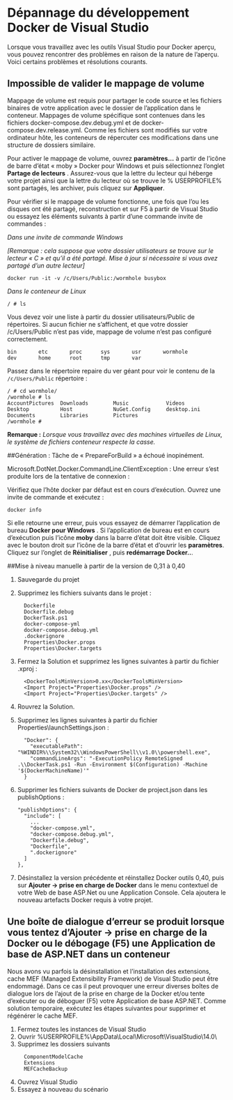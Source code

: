 <properties
   pageTitle="Résolution des erreurs de Client Docker sur Windows à l’aide de Visual Studio | Microsoft Azure"
   description="Résoudre les problèmes que vous rencontrez lorsque vous utilisez Visual Studio pour créer et déployer des applications web à Docker sur Windows à l’aide de Visual Studio."
   services="azure-container-service"
   documentationCenter="na"
   authors="mlearned"
   manager="douge"
   editor="" />
<tags
   ms.service="multiple"
   ms.devlang="dotnet"
   ms.topic="article"
   ms.tgt_pltfrm="na"
   ms.workload="multiple"
   ms.date="06/08/2016"
   ms.author="allclark" />

# <a name="troubleshooting-visual-studio-docker-development"></a>Dépannage du développement Docker de Visual Studio

Lorsque vous travaillez avec les outils Visual Studio pour Docker aperçu, vous pouvez rencontrer des problèmes en raison de la nature de l’aperçu.
Voici certains problèmes et résolutions courants.


## <a name="unable-to-validate-volume-mapping"></a>Impossible de valider le mappage de volume
Mappage de volume est requis pour partager le code source et les fichiers binaires de votre application avec le dossier de l’application dans le conteneur.  Mappages de volume spécifique sont contenues dans les fichiers docker-compose.dev.debug.yml et de docker-compose.dev.release.yml. Comme les fichiers sont modifiés sur votre ordinateur hôte, les conteneurs de répercuter ces modifications dans une structure de dossiers similaire.

Pour activer le mappage de volume, ouvrez **paramètres...** à partir de l’icône de barre d’état « moby » Docker pour Windows et puis sélectionnez l’onglet **Partage de lecteurs** .  Assurez-vous que la lettre du lecteur qui héberge votre projet ainsi que la lettre du lecteur où se trouve le % USERPROFILE% sont partagés, les archiver, puis cliquez sur **Appliquer**.

Pour vérifier si le mappage de volume fonctionne, une fois que l’ou les disques ont été partagé, reconstruction et sur F5 à partir de Visual Studio ou essayez les éléments suivants à partir d’une commande invite de commandes :

*Dans une invite de commande Windows*

*[Remarque : cela suppose que votre dossier utilisateurs se trouve sur le lecteur « C » et qu’il a été partagé.  Mise à jour si nécessaire si vous avez partagé d’un autre lecteur]*
```
docker run -it -v /c/Users/Public:/wormhole busybox
```

*Dans le conteneur de Linux*

```
/ # ls
```

Vous devez voir une liste à partir du dossier utilisateurs/Public de répertoires.
Si aucun fichier ne s’affichent, et que votre dossier /c/Users/Public n’est pas vide, mappage de volume n’est pas configuré correctement. 

```
bin       etc       proc      sys       usr       wormhole
dev       home      root      tmp       var
```

Passez dans le répertoire repaire du ver géant pour voir le contenu de la `/c/Users/Public` répertoire :

```
/ # cd wormhole/
/wormhole # ls
AccountPictures  Downloads        Music            Videos
Desktop          Host             NuGet.Config     desktop.ini
Documents        Libraries        Pictures
/wormhole #
```

**Remarque :** *Lorsque vous travaillez avec des machines virtuelles de Linux, le système de fichiers conteneur respecte la casse.*

##<a name="build--prepareforbuild-task-failed-unexpectedly"></a>Génération : Tâche de « PrepareForBuild » a échoué inopinément.

Microsoft.DotNet.Docker.CommandLine.ClientException : Une erreur s’est produite lors de la tentative de connexion :

Vérifiez que l’hôte docker par défaut est en cours d’exécution. Ouvrez une invite de commande et exécutez :

```
docker info
```

Si elle retourne une erreur, puis vous essayez de démarrer l’application de bureau **Docker pour Windows** .  Si l’application de bureau est en cours d’exécution puis l’icône **moby** dans la barre d’état doit être visible. Cliquez avec le bouton droit sur l’icône de la barre d’état et d’ouvrir les **paramètres**.  Cliquez sur l’onglet de **Réinitialiser** , puis **redémarrage Docker..**.

##<a name="manually-upgrading-from-version-031-to-040"></a>Mise à niveau manuelle à partir de la version de 0,31 à 0,40


1. Sauvegarde du projet
1. Supprimez les fichiers suivants dans le projet :

    ```
      Dockerfile
      Dockerfile.debug
      DockerTask.ps1
      docker-compose-yml
      docker-compose.debug.yml
      .dockerignore
      Properties\Docker.props
      Properties\Docker.targets
    ```

1. Fermez la Solution et supprimez les lignes suivantes à partir du fichier .xproj :

    ```
      <DockerToolsMinVersion>0.xx</DockerToolsMinVersion>
      <Import Project="Properties\Docker.props" />
      <Import Project="Properties\Docker.targets" />
    ```

1. Rouvrez la Solution.
1. Supprimez les lignes suivantes à partir du fichier Properties\launchSettings.json :

    ```
      "Docker": {
        "executablePath": "%WINDIR%\\System32\\WindowsPowerShell\\v1.0\\powershell.exe",
        "commandLineArgs": "-ExecutionPolicy RemoteSigned .\\DockerTask.ps1 -Run -Environment $(Configuration) -Machine '$(DockerMachineName)'"
      }
    ```

1. Supprimer les fichiers suivants de Docker de project.json dans les publishOptions :

    ```
    "publishOptions": {
      "include": [
        ...
        "docker-compose.yml",
        "docker-compose.debug.yml",
        "Dockerfile.debug",
        "Dockerfile",
        ".dockerignore"
      ]
    },
    ```

1. Désinstallez la version précédente et réinstallez Docker outils 0,40, puis sur **Ajouter -> prise en charge de Docker** dans le menu contextuel de votre Web de base ASP.Net ou une Application Console. Cela ajoutera le nouveau artefacts Docker requis à votre projet. 

## <a name="an-error-dialog-occurs-when-attempting-to-add-docker-support-or-debug-f5-an-aspnet-core-application-in-a-container"></a>Une boîte de dialogue d’erreur se produit lorsque vous tentez **d’Ajouter -> prise en charge de la Docker** ou le débogage (F5) une Application de base de ASP.NET dans un conteneur

Nous avons vu parfois la désinstallation et l’installation des extensions, cache MEF (Managed Extensibility Framework) de Visual Studio peut être endommagé. Dans ce cas il peut provoquer une erreur diverses boîtes de dialogue lors de l’ajout de la prise en charge de la Docker et/ou tente d’exécuter ou de déboguer (F5) votre Application de base ASP.NET. Comme solution temporaire, exécutez les étapes suivantes pour supprimer et régénérer le cache MEF.

1. Fermez toutes les instances de Visual Studio
1. Ouvrir %USERPROFILE%\AppData\Local\Microsoft\VisualStudio\14.0\
1. Supprimez les dossiers suivants
     ```
       ComponentModelCache
       Extensions
       MEFCacheBackup
    ```
1. Ouvrez Visual Studio
1. Essayez à nouveau du scénario 
